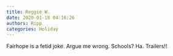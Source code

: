 ```yaml
---
title: Reggie W.
date: 2020-01-18 04:16:26
authors: Ripp
categories: Holiday
---
```


 Fairhope is a fetid joke.
Argue me wrong. Schools?
Ha. Trailers!!